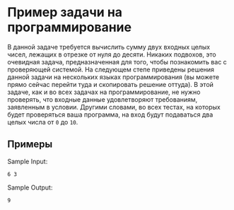# Пример задачи на программирование

В данной задаче требуется вычислить сумму двух входных целых чисел, лежащих в отрезке от нуля до десяти. Никаких подвохов, это очевидная задача, предназначенная для того, чтобы познакомить вас с проверяющей системой. На следующем степе приведены решения данной задачи на нескольких языках программирования (вы можете прямо сейчас перейти туда и скопировать решение оттуда). В этой задаче, как и во всех задачах на программирование, не нужно проверять, что входные данные удовлетворяют требованиям, заявленным в условии. Другими словами, во всех тестах, на которых будет проверяться ваша программа, на вход будут подаваться два целых числа от <code>0</code> до <code>10</code>.

## Примеры

Sample Input:

```
6 3
```

Sample Output:

```
9
```
